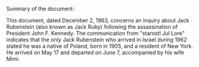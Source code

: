 Summary of the document:

This document, dated December 2, 1963, concerns an inquiry about Jack Rubenstein (also known as Jack Ruby) following the assassination of President John F. Kennedy. The communication from "starostl Jul Lore" indicates that the only Jack Rubenstein who arrived in Israel during 1962 stated he was a native of Poland, born in 1905, and a resident of New York. He arrived on May 17 and departed on June 7, accompanied by his wife Mimi.
